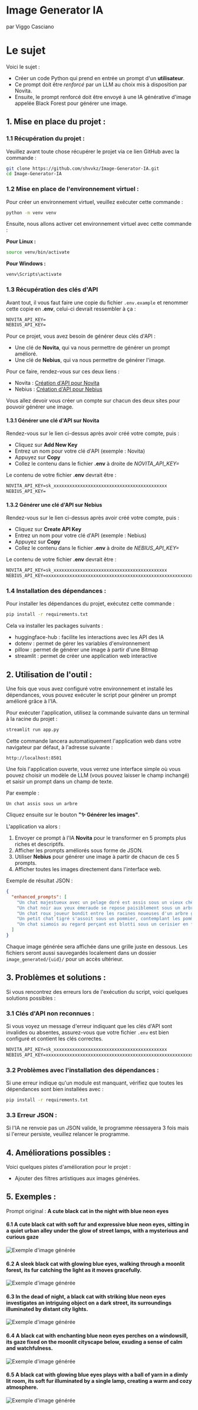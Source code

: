 # Image Generator IA
par Viggo Casciano

# Le sujet
Voici le sujet :
- Créer un code Python qui prend en entrée un prompt d'un **utilisateur**.
- Ce prompt doit être _renforcé_ par un LLM au choix mis à disposition par Novita.
- Ensuite, le prompt renforcé doit être envoyé à une IA générative d'image appelée Black Forest pour générer une image.

## 1. Mise en place du projet :

### 1.1 Récupération du projet :
Veuillez avant toute chose récupérer le projet via ce lien GitHub avec la commande :

```sh
git clone https://github.com/shvvkz/Image-Generator-IA.git
cd Image-Generator-IA
```

### 1.2 Mise en place de l'environnement virtuel :
Pour créer un environnement virtuel, veuillez exécuter cette commande :
```sh
python -m venv venv
```

Ensuite, nous allons activer cet environnement virtuel avec cette commande :

**Pour Linux :**
```sh
source venv/bin/activate
```

**Pour Windows :**
```sh
venv\Scripts\activate
```

### 1.3 Récupération des clés d'API

Avant tout, il vous faut faire une copie du fichier `.env.example` et renommer cette copie en **.env**, celui-ci devrait ressembler à ça :
```txt
NOVITA_API_KEY=
NEBIUS_API_KEY=
```
Pour ce projet, vous avez besoin de générer deux clés d'API :
- Une clé de **Novita**, qui va nous permettre de générer un prompt amélioré.
- Une clé de **Nebius**, qui va nous permettre de générer l'image.

Pour ce faire, rendez-vous sur ces deux liens :
- Novita : [Création d'API pour Novita](https://novita.ai/settings/key-management?utm_source=getstarted)
- Nebius : [Création d'API pour Nebius](https://nebius.com/settings/api-keys)

Vous allez devoir vous créer un compte sur chacun des deux sites pour pouvoir générer une image.

#### 1.3.1 Générer une clé d'API sur Novita
Rendez-vous sur le lien ci-dessus après avoir créé votre compte, puis :
- Cliquez sur **Add New Key**
- Entrez un nom pour votre clé d'API (exemple : Novita)
- Appuyez sur **Copy**
- Collez le contenu dans le fichier **.env** à droite de _NOVITA_API_KEY=_

Le contenu de votre fichier **.env** devrait être :
```txt
NOVITA_API_KEY=sk_xxxxxxxxxxxxxxxxxxxxxxxxxxxxxxxxxxxxxxxxxxx
NEBIUS_API_KEY=
```

#### 1.3.2 Générer une clé d'API sur Nebius
Rendez-vous sur le lien ci-dessus après avoir créé votre compte, puis :
- Cliquez sur **Create API Key**
- Entrez un nom pour votre clé d'API (exemple : Nebius)
- Appuyez sur **Copy**
- Collez le contenu dans le fichier **.env** à droite de _NEBIUS_API_KEY=_

Le contenu de votre fichier **.env** devrait être :
```txt
NOVITA_API_KEY=sk_xxxxxxxxxxxxxxxxxxxxxxxxxxxxxxxxxxxxxxxxxxx
NEBIUS_API_KEY=xxxxxxxxxxxxxxxxxxxxxxxxxxxxxxxxxxxxxxxxxxxxxxxxxxxxxxxxxxxx
```

### 1.4 Installation des dépendances :
Pour installer les dépendances du projet, exécutez cette commande :
```sh
pip install -r requirements.txt
```
Cela va installer les packages suivants :
- huggingface-hub : facilite les interactions avec les API des IA
- dotenv : permet de gérer les variables d'environnement
- pillow : permet de générer une image à partir d'une Bitmap
- streamlit : permet de créer une application web interactive

## 2. Utilisation de l'outil :

Une fois que vous avez configuré votre environnement et installé les dépendances, vous pouvez exécuter le script pour générer un prompt amélioré grâce à l'IA.

Pour exécuter l'application, utilisez la commande suivante dans un terminal à la racine du projet :

```sh
streamlit run app.py
```

Cette commande lancera automatiquement l'application web dans votre navigateur par défaut, à l'adresse suivante :

```
http://localhost:8501
```

Une fois l'application ouverte, vous verrez une interface simple où vous pouvez choisir un modèle de LLM (vous pouvez laisser le champ inchangé) et saisir un prompt dans un champ de texte.

Par exemple :
```
Un chat assis sous un arbre
```

Cliquez ensuite sur le bouton **"✨ Générer les images"**.

L'application va alors :
1. Envoyer ce prompt à l'IA **Novita** pour le transformer en 5 prompts plus riches et descriptifs.
2. Afficher les prompts améliorés sous forme de JSON.
3. Utiliser **Nebius** pour générer une image à partir de chacun de ces 5 prompts.
4. Afficher toutes les images directement dans l'interface web.

Exemple de résultat JSON :
```json
{
  "enhanced_prompts": [
    "Un chat majestueux avec un pelage doré est assis sous un vieux chêne, baigné par la lumière dorée du coucher de soleil.",
    "Un chat noir aux yeux émeraude se repose paisiblement sous un arbre en fleurs, alors que des pétales roses tombent doucement autour de lui.",
    "Un chat roux joueur bondit entre les racines noueuses d'un arbre gigantesque dans une forêt mystérieuse, illuminée par une lueur féerique.",
    "Un petit chat tigré s'assoit sous un pommier, contemplant les pommes rouges qui pendent au-dessus de lui, tandis qu'une brise légère fait danser les feuilles.",
    "Un chat siamois au regard perçant est blotti sous un cerisier en fleurs, dans un jardin japonais paisible avec une rivière sinueuse."
  ]
}
```

Chaque image générée sera affichée dans une grille juste en dessous. Les fichiers seront aussi sauvegardés localement dans un dossier `image_generated/{uid}/` pour un accès ultérieur.

## 3. Problèmes et solutions :

Si vous rencontrez des erreurs lors de l'exécution du script, voici quelques solutions possibles :

### 3.1 Clés d'API non reconnues :
Si vous voyez un message d'erreur indiquant que les clés d'API sont invalides ou absentes, assurez-vous que votre fichier `.env` est bien configuré et contient les clés correctes.
```txt
NOVITA_API_KEY=sk_xxxxxxxxxxxxxxxxxxxxxxxxxxxxxxxxxxxxxxxxxxx
NEBIUS_API_KEY=xxxxxxxxxxxxxxxxxxxxxxxxxxxxxxxxxxxxxxxxxxxxxxxxxxxxxxxxxxxx
```

### 3.2 Problèmes avec l'installation des dépendances :
Si une erreur indique qu'un module est manquant, vérifiez que toutes les dépendances sont bien installées avec :
```sh
pip install -r requirements.txt
```

### 3.3 Erreur JSON :
Si l'IA ne renvoie pas un JSON valide, le programme réessayera 3 fois mais si l'erreur persiste, veuillez relancer le programme.

## 4. Améliorations possibles :

Voici quelques pistes d'amélioration pour le projet :
- Ajouter des filtres artistiques aux images générées.

## 5. Exemples :

Prompt original : **A cute black cat in the night with blue neon eyes**

#### 6.1 A cute black cat with soft fur and expressive blue neon eyes, sitting in a quiet urban alley under the glow of street lamps, with a mysterious and curious gaze

![Exemple d'image générée](image_generated/example/example_0.png)

#### 6.2 A sleek black cat with glowing blue eyes, walking through a moonlit forest, its fur catching the light as it moves gracefully.

![Exemple d'image générée](image_generated/example/example_1.png)

#### 6.3 In the dead of night, a black cat with striking blue neon eyes investigates an intriguing object on a dark street, its surroundings illuminated by distant city lights.

![Exemple d'image générée](image_generated/example/example_2.png)

#### 6.4 A black cat with enchanting blue neon eyes perches on a windowsill, its gaze fixed on the moonlit cityscape below, exuding a sense of calm and watchfulness.

![Exemple d'image générée](image_generated/example/example_3.png)

#### 6.5 A black cat with glowing blue eyes plays with a ball of yarn in a dimly lit room, its soft fur illuminated by a single lamp, creating a warm and cozy atmosphere.

![Exemple d'image générée](image_generated/example/example_4.png)